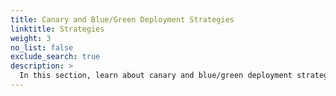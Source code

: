 ```yaml
---
title: Canary and Blue/Green Deployment Strategies
linktitle: Strategies
weight: 3
no_list: false
exclude_search: true
description: >
  In this section, learn about canary and blue/green deployment strategies for deploying your app to Kubernetes using Armory Continuous Deployment-as-a-Service.
---
```




